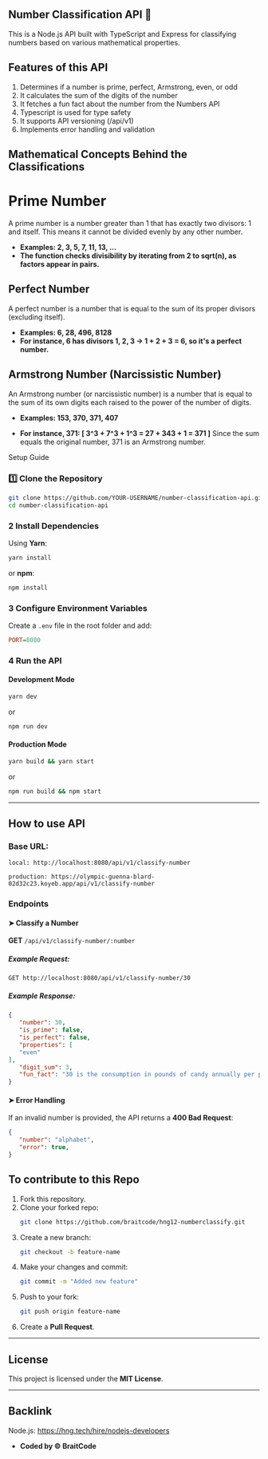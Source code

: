 ## Number Classification API 🚀
This is a Node.js API built with TypeScript and Express for classifying numbers based on various mathematical properties.

## Features of this API
1. Determines if a number is prime, perfect, Armstrong, even, or odd
2. It calculates the sum of the digits of the number
3. It fetches a fun fact about the number from the Numbers API
4. Typescript is used for type safety
5. It supports API versioning (/api/v1)
6. Implements error handling and validation

## Mathematical Concepts Behind the Classifications
# Prime Number
A prime number is a number greater than 1 that has exactly two divisors: 1 and itself. This means it cannot be divided evenly by any other number.

 - **Examples: 2, 3, 5, 7, 11, 13, ...**
 - **The function checks divisibility by iterating from 2 to sqrt(n), as factors appear in pairs.**

## Perfect Number
A perfect number is a number that is equal to the sum of its proper divisors (excluding itself).
 - **Examples: 6, 28, 496, 8128**
 - **For instance, 6 has divisors 1, 2, 3 → 1 + 2 + 3 = 6, so it's a perfect number.**

## Armstrong Number (Narcissistic Number)
An Armstrong number (or narcissistic number) is a number that is equal to the sum of its own digits each raised to the power of the number of digits.

 - **Examples: 153, 370, 371, 407**

 - **For instance, 371: [ 3^3 + 7^3 + 1^3 = 27 + 343 + 1 = 371 ]**
 Since the sum equals the original number, 371 is an Armstrong number.

 Setup Guide

### 1️⃣ Clone the Repository
```bash
git clone https://github.com/YOUR-USERNAME/number-classification-api.git
cd number-classification-api
```

### 2️ Install Dependencies
Using **Yarn**:
```bash
yarn install
```
or **npm**:
```bash
npm install
```

### 3️ Configure Environment Variables
Create a `.env` file in the root folder and add:
```ini
PORT=8080
```

### 4️ Run the API

#### **Development Mode**
```bash
yarn dev
```
or
```bash
npm run dev
```

#### **Production Mode**
```bash
yarn build && yarn start
```
or
```bash
npm run build && npm start
```

---

## How to use API

### **Base URL:**  
```
local: http://localhost:8080/api/v1/classify-number
```
```
production: https://olympic-guenna-blard-02d32c23.koyeb.app/api/v1/classify-number
```

### **Endpoints**
#### ➤ Classify a Number
**GET** `/api/v1/classify-number/:number`

##### **Example Request:**
```
GET http://localhost:8080/api/v1/classify-number/30
```
##### **Example Response:**
```json
{
   "number": 30,
   "is_prime": false,
   "is_perfect": false,
   "properties": [
   "even"
],
   "digit_sum": 3,
   "fun_fact": "30 is the consumption in pounds of candy annually per person in Denmark, the country with the highest candy consumption."
}
```

#### ➤ Error Handling
If an invalid number is provided, the API returns a **400 Bad Request**:
```json
{
   "number": "alphabet",
   "error": true,
}
```

## To contribute to this Repo

1. Fork this repository.
2. Clone your forked repo:
   ```bash
   git clone https://github.com/braitcode/hng12-numberclassify.git
   ```
3. Create a new branch:
   ```bash
   git checkout -b feature-name
   ```
4. Make your changes and commit:
   ```bash
   git commit -m "Added new feature"
   ```
5. Push to your fork:
   ```bash
   git push origin feature-name
   ```
6. Create a **Pull Request**.

---

## License
This project is licensed under the **MIT License**.

---

## Backlink
Node.js: https://hng.tech/hire/nodejs-developers

- **Coded by © BraitCode**